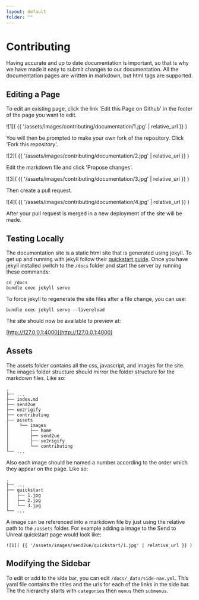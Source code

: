 ```yaml
---
layout: default
folder: ""
---
```


# Contributing
Having accurate and up to date documentation is important, so that is why we have made it easy to submit changes to our documentation. All the documentation pages are written in markdown, but html tags are supported.

## Editing a Page
To edit an existing page, click the link 'Edit this Page on Github' in the footer of the page you want to edit.

![1]( {{ '/assets/images/contributing/documentation/1.jpg' | relative_url }} )

You will then be prompted to make your own fork of the repository. Click 'Fork this repository'.

![2]( {{ '/assets/images/contributing/documentation/2.jpg' | relative_url }} )

Edit the markdown file and click 'Propose changes'.

![3]( {{ '/assets/images/contributing/documentation/3.jpg' | relative_url }} )

Then create a pull request.

![4]( {{ '/assets/images/contributing/documentation/4.jpg' | relative_url }} )

After your pull request is merged in a new deployment of the site will be made.

## Testing Locally
The documentation site is a static html site that is generated using jekyll. To get up and running with jekyll follow 
their [quickstart guide](https://jekyllrb.com/docs/). Once you have jekyll installed switch to the `/docs` folder and 
start the server by running these commands:
```
cd /docs
bundle exec jekyll serve
```

To force jekyll to regenerate the site files after a file change, you can use:
```
bundle exec jekyll serve --livereload
```

The site should now be available to preview at:

[http://127.0.0.1:4000](http://127.0.0.1:4000)

## Assets
The assets folder contains all the css, javascript, and images for the site. The images folder structure should mirror
the folder structure for the markdown files. Like so:

    .
    ├── ...
    ├── index.md
    ├── send2ue
    ├── ue2rigify
    ├── contributing
    ├── assets
    │    └── images
    │        ├── home
    │        ├── send2ue
    │        ├── ue2rigify
    │        └── contributing
    └── ...

Also each image should be named a number according to the order which they appear on the page. Like so:

    .
    ├── ...
    ├── quickstart
    │   ├── 1.jpg
    │   ├── 2.jpg
    │   └── 3.jpg
    └── ...
    
A image can be referenced into a markdown file by just using the relative path to the `/assets` folder. For example
adding a image to the Send to Unreal quickstart page would look like:

`![1]( {{ '/assets/images/send2ue/quickstart/1.jpg' | relative_url }} )`
    
## Modifying the Sidebar
To edit or add to the side bar, you can edit `/docs/_data/side-nav.yml`. This yaml file contains the titles and the urls
for each of the links in the side bar. The the hierarchy starts with `categories` then `menus` then `submenus`.
    

